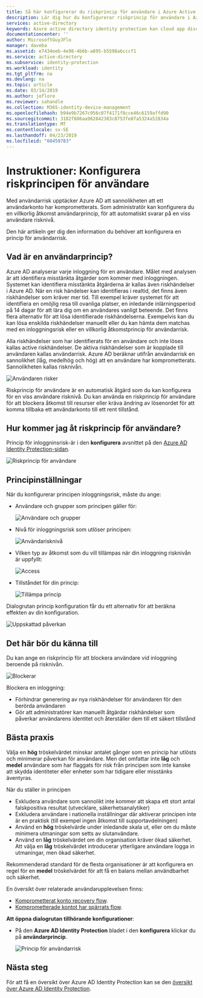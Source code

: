 ```yaml
---
title: Så här konfigurerar du riskprincip för användare i Azure Active Directory Identity Protection | Microsoft Docs
description: Lär dig hur du konfigurerar riskprincip för användare i Azure AD Identity Protection.
services: active-directory
keywords: Azure active directory identity protection kan cloud app discovery, hantering av program, säkerhet, risk, risknivå, säkerhetsproblem, säkerhetsprincip
documentationcenter: ''
author: MicrosoftGuyJFlo
manager: daveba
ms.assetid: e7434eeb-4e98-4b6b-a895-b5598a6cccf1
ms.service: active-directory
ms.subservice: identity-protection
ms.workload: identity
ms.tgt_pltfrm: na
ms.devlang: na
ms.topic: article
ms.date: 03/14/2019
ms.author: joflore
ms.reviewer: sahandle
ms.collection: M365-identity-device-management
ms.openlocfilehash: b94e9b7267c956c07f4171f8cce46c6159affd90
ms.sourcegitcommit: 3102f886aa962842303c8753fe8fa5324a52834a
ms.translationtype: MT
ms.contentlocale: sv-SE
ms.lasthandoff: 04/23/2019
ms.locfileid: "60459783"
---
```

# <a name="how-to-configure-the-user-risk-policy"></a>Instruktioner: Konfigurera riskprincipen för användare

Med användarrisk upptäcker Azure AD att sannolikheten att ett användarkonto har komprometterats. Som administratör kan konfigurera du en villkorlig åtkomst användarprincip, för att automatiskt svarar på en viss användare risknivå.
 
Den här artikeln ger dig den information du behöver att konfigurera en princip för användarrisk.


## <a name="what-is-a-user-risk-policy"></a>Vad är en användarprincip?

Azure AD analyserar varje inloggning för en användare. Målet med analysen är att identifiera misstänkta åtgärder som kommer med inloggningen. Systemet kan identifiera misstänkta åtgärderna är kallas även riskhändelser i Azure AD. När en risk händelser kan identifieras i realtid, det finns även riskhändelser som kräver mer tid. Till exempel kräver systemet för att identifiera en omöjlig resa till ovanliga platser, en inledande inlärningsperiod på 14 dagar för att lära dig om en användares vanligt beteende. Det finns flera alternativ för att lösa identifierade riskhändelserna. Exempelvis kan du kan lösa enskilda riskhändelser manuellt eller du kan hämta dem matchas med en inloggningsrisk eller en villkorlig åtkomstprincip för användarrisk.

Alla riskhändelser som har identifierats för en användare och inte löses kallas active riskhändelser. De aktiva riskhändelser som är kopplade till användaren kallas användarrisk. Azure AD beräknar utifrån användarrisk en sannolikhet (låg, medelhög och hög) att en användare har komprometterats. Sannolikheten kallas risknivån.

![Användaren risker](./media/howto-user-risk-policy/1031.png)

Riskprincip för användare är en automatisk åtgärd som du kan konfigurera för en viss användare risknivå. Du kan använda en riskprincip för användare för att blockera åtkomst till resurser eller kräva ändring av lösenordet för att komma tillbaka ett användarkonto till ett rent tillstånd.


## <a name="how-do-i-access-the-user-risk-policy"></a>Hur kommer jag åt riskprincip för användare?
   
Princip för inloggninsrisk-är i den **konfigurera** avsnittet på den [Azure AD Identity Protection-sidan](https://portal.azure.com/#blade/Microsoft_AAD_ProtectionCenter/IdentitySecurityDashboardMenuBlade/SignInPolicy).
   
![Riskprincip för användare](./media/howto-user-risk-policy/1014.png)



## <a name="policy-settings"></a>Principinställningar

När du konfigurerar principen inloggningsrisk, måste du ange:

- Användare och grupper som principen gäller för:

    ![Användare och grupper](./media/howto-user-risk-policy/11.png)

- Nivå för inloggningsrisk som utlöser principen:

    ![Användarisknivå](./media/howto-user-risk-policy/12.png)

- Vilken typ av åtkomst som du vill tillämpas när din inloggning risknivån är uppfyllt:  

    ![Access](./media/howto-user-risk-policy/13.png)

- Tillståndet för din princip:

    ![Tillämpa princip](./media/howto-user-risk-policy/14.png)

Dialogrutan princip konfiguration får du ett alternativ för att beräkna effekten av din konfiguration.

![Uppskattad påverkan](./media/howto-user-risk-policy/15.png)

## <a name="what-you-should-know"></a>Det här bör du känna till

Du kan ange en riskprincip för att blockera användare vid inloggning beroende på risknivån.

![Blockerar](./media/howto-user-risk-policy/16.png)


Blockera en inloggning:

* Förhindrar generering av nya riskhändelser för användaren för den berörda användaren
* Gör att administratörer kan manuellt åtgärdar riskhändelser som påverkar användarens identitet och återställer dem till ett säkert tillstånd

## <a name="best-practices"></a>Bästa praxis

Välja en **hög** tröskelvärdet minskar antalet gånger som en princip har utlösts och minimerar påverkan för användare.
Men det omfattar inte **låg** och **medel** användare som har flaggats för risk från principen som inte kanske att skydda identiteter eller enheter som har tidigare eller misstänks äventyras.

När du ställer in principen

* Exkludera användare som sannolikt inte kommer att skapa ett stort antal falskpositiva resultat (utvecklare, säkerhetsanalytiker)
* Exkludera användare i nationella inställningar där aktiverar principen inte är en praktisk (till exempel ingen åtkomst till supportavdelningen)
* Använd en **hög** tröskelvärde under inledande skala ut, eller om du måste minimera utmaningar som setts av slutanvändare.
* Använd en **låg** tröskelvärdet om din organisation kräver ökad säkerhet. Att välja en **låg** tröskelvärdet introducerar ytterligare användare logga in utmaningar, men ökad säkerhet.

Rekommenderad standard för de flesta organisationer är att konfigurera en regel för en **medel** tröskelvärdet för att få en balans mellan användbarhet och säkerhet.

En översikt över relaterade användarupplevelsen finns:

* [Komprometterat konto recovery flow](flows.md#compromised-account-recovery).  
* [Komprometterade kontot har spärrats flow](flows.md#compromised-account-blocked).  

**Att öppna dialogrutan tillhörande konfigurationer**:

- På den **Azure AD Identity Protection** bladet i den **konfigurera** klickar du på **användarprincip**.

    ![Princip för användarrisk](./media/howto-user-risk-policy/1009.png "riskprincip för användare")




## <a name="next-steps"></a>Nästa steg

För att få en översikt över Azure AD Identity Protection kan se den [översikt över Azure AD Identity Protection](overview.md).
